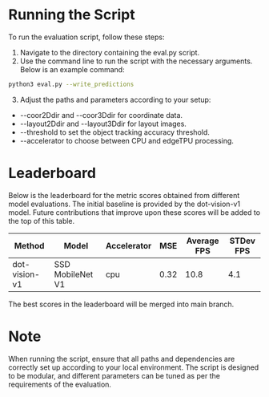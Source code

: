 # Running the Script

To run the evaluation script, follow these steps:

1. Navigate to the directory containing the eval.py script.
2. Use the command line to run the script with the necessary arguments. Below is an example command:

```bash
python3 eval.py --write_predictions
```

3. Adjust the paths and parameters according to your setup:
- --coor2Ddir and --coor3Ddir for coordinate data.
- --layout2Ddir and --layout3Ddir for layout images.
- --threshold to set the object tracking accuracy threshold.
- --accelerator to choose between CPU and edgeTPU processing.


# Leaderboard
Below is the leaderboard for the metric scores obtained from different model evaluations. The initial baseline is provided by the dot-vision-v1 model. Future contributions that improve upon these scores will be added to the top of this table.

| Method       |  Model            |  Accelerator | MSE         | Average FPS | STDev FPS   |
| -----------  |  -----------      |  ----------- | ----------- | ----------- | ----------- |
| dot-vision-v1|  SSD MobileNet V1 |  cpu         | 0.32        | 10.8        | 4.1         |

The best scores in the leaderboard will be merged into main branch.

# Note
When running the script, ensure that all paths and dependencies are correctly set up according to your local environment. The script is designed to be modular, and different parameters can be tuned as per the requirements of the evaluation.